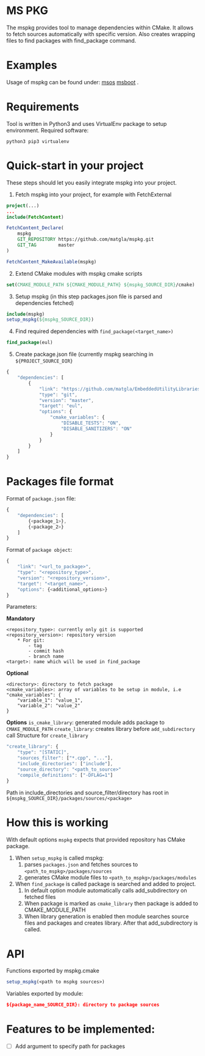 # MS PKG 

The mspkg provides tool to manage dependencies within CMake. 
It allows to fetch sources automatically with specific version.
Also creates wrapping files to find packages with find_package command. 

# Examples 

Usage of mspkg can be found under: 
[msos](https://github.com/matgla/msos)
[msboot](https://github.com/matgla/ms_boot)
.

# Requirements 

Tool is written in Python3 and uses VirtualEnv package to setup environment.
Required software: 
```
python3 pip3 virtualenv
```

# Quick-start in your project 

These steps should let you easily integrate mspkg into your project. 

1. Fetch mspkg into your project, for example with FetchExternal
```cmake
project(...)
...
include(FetchContent)

FetchContent_Declare(
    mspkg
    GIT_REPOSITORY https://github.com/matgla/mspkg.git
    GIT_TAG        master
)

FetchContent_MakeAvailable(mspkg) 

```

2. Extend CMake modules with mspkg cmake scripts 
```cmake 
set(CMAKE_MODULE_PATH ${CMAKE_MODULE_PATH} ${mspkg_SOURCE_DIR}/cmake)
```

3. Setup mspkg (in this step packages.json file is parsed and dependencies fetched) 
```cmake 
include(mspkg) 
setup_mspkg(${mspkg_SOURCE_DIR})
```

4. Find required dependencies with ```find_package(<target_name>)```
```cmake 
find_package(eul)
```

5. Create package.json file (currently mspkg searching in ```${PROJECT_SOURCE_DIR}```
```javascript 
{
    "dependencies": [
        {
            "link": "https://github.com/matgla/EmbeddedUtilityLibraries.git",
            "type": "git",
            "version": "master",
            "target": "eul",
            "options": {
                "cmake_variables": {
                    "DISABLE_TESTS": "ON",
                    "DISABLE_SANITIZERS": "ON"
                }
            }
        }
    ]
}
```

# Packages file format 

Format of ```package.json``` file:
```javascript
{
    "dependencies": [
        {<package_1>},
        {<package_2>}
    ]
}
```

Format of ```package object```: 
```javascript
{
    "link": "<url_to_package>",
    "type": "<repository_type>", 
    "version": "<repository_version>",
    "target": "<target_name>",
    "options": {<additional_options>}
}
```

Parameters:

**Mandatory**
```
<repository_type>: currently only git is supported
<repository_version>: repository version 
    * For git: 
        - tag 
        - commit hash 
        - branch name 
<target>: name which will be used in find_package

```

**Optional**
``` 
<directory>: directory to fetch package 
<cmake_variables>: array of variables to be setup in module, i.e 
"cmake_variables": {
    "variable_1": "value_1",
    "variable_2": "value_2"
}
```

**Options** 
```is_cmake_library```: generated module adds package to ```CMAKE_MODULE_PATH``` 
```create_library```: creates library before ```add_subdirectory``` call 
Structure for ```create_library```
```javascript 
"create_library": {
    "type": "[STATIC]",
    "sources_filter": ["*.cpp", "..."],
    "include_directories": ["include"],
    "source_directory": "<path_to_source>"
    "compile_definitions": ["-DFLAG=1"]
}
```
Path in include_directories and source_filter/directory has root in ```${mspkg_SOURCE_DIR}/packages/sources/<package>```

# How this is working 

With default options ```mspkg``` expects that provided repository has CMake package.

1. When ```setup_mspkg``` is called mspkg:
    1. parses ```packages.json``` and fetches sources to ```<path_to_mspkg>/packages/sources``` 
    1. generates CMake module files to ```<path_to_mspkg>/packages/modules```
1. When ```find_package``` is called package is searched and added to project. 
    1. In default option module automatically calls add_subdirectory on fetched files 
    1. When package is marked as ```cmake_library``` then package is added to CMAKE_MODULE_PATH 
    1. When library generation is enabled then module searches source files and packages and creates library. After that
       add_subdirectory is called.

# API 

Functions exported by mspkg.cmake 

```cmake
setup_mspkg(<path to mspkg sources>)
```

Variables exported by module: 
```cmake 
${package_name_SOURCE_DIR}: directory to package sources
```

# Features to be implemented: 

- [ ] Add argument to specify path for packages 

